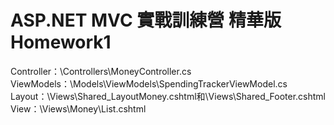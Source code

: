 # ASP.NET MVC 實戰訓練營 精華版 Homework1
Controller：\Controllers\MoneyController.cs<br />
ViewModels：\Models\ViewModels\SpendingTrackerViewModel.cs<br />
Layout：\Views\Shared\_LayoutMoney.cshtml和\Views\Shared\_Footer.cshtml<br />
View：\Views\Money\List.cshtml<br />
